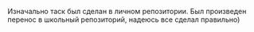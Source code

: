 Изначально таск был сделан в личном репозитории. Был произведен перенос в школьный репозиторий, надеюсь все сделал правильно)
